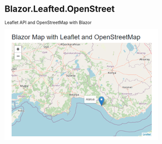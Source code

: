 # Blazor.Leafted.OpenStreet
Leaflet API and OpenStreetMap with Blazor

![alt text](https://github.com/mustafadikyar/Blazor.Leafted.OpenStreet/blob/master/leafted-openstreet.png)

